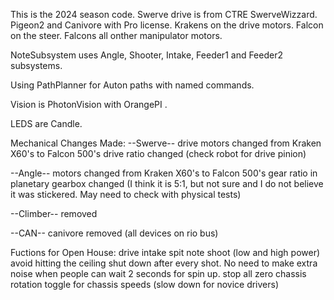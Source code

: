 This is the 2024 season code.
Swerve drive is from CTRE SwerveWizzard.
Pigeon2 and Canivore with Pro license.
Krakens on the drive motors.  Falcon on the steer.
Falcons all onther manipulator motors.

NoteSubsystem uses Angle, Shooter, Intake, Feeder1 and Feeder2 subsystems.

Using PathPlanner for Auton paths with named commands.

Vision is PhotonVision with OrangePI .

LEDS are Candle.



Mechanical Changes Made:
--Swerve--
    drive motors changed from Kraken X60's to Falcon 500's
    drive ratio changed (check robot for drive pinion)

--Angle--
    motors changed from Kraken X60's to Falcon 500's
    gear ratio in planetary gearbox changed (I think it is 5:1, but not sure and I do not believe it was stickered. May need to check with physical tests)

--Climber--
    removed

--CAN--
    canivore removed (all devices on rio bus)

Fuctions for Open House:
    drive
    intake
    spit note
    shoot (low and high power)
        avoid hitting the ceiling
        shut down after every shot. No need to make extra noise when people can wait 2 seconds for spin up.
    stop all
    zero chassis rotation
    toggle for chassis speeds (slow down for novice drivers)